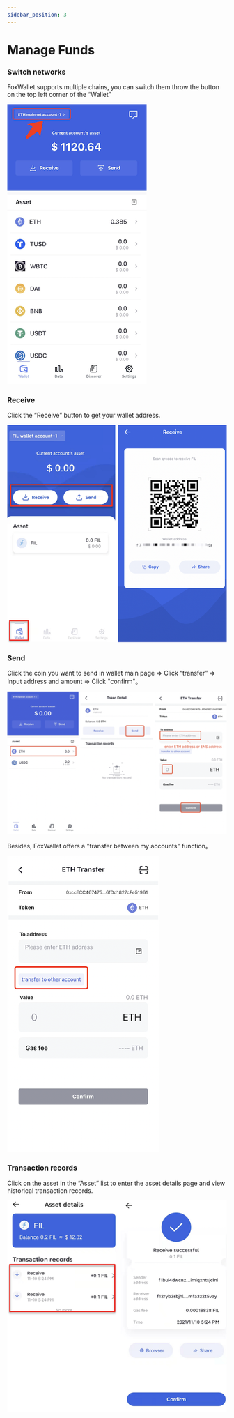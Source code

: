 ```yaml
---
sidebar_position: 3
---
```


# Manage Funds

### Switch networks
FoxWallet supports multiple chains, you can switch them throw the button on the top left corner of the “Wallet”

![](./img/switch-wallet.png)

### Receive
Click the “Receive” button to get your wallet address.

![](./img/receive.png)

### Send

Click the coin you want to send in wallet main page => Click “transfer” => Input address and amount => Click "confirm"。

![](./img/transfer.png)

Besides, FoxWallet offers a "transfer between my accounts" function。

![](./img/transfer-in-wallet.png)

### Transaction records
Click on the asset in the “Asset” list to enter the asset details page and view historical transaction records.

![](./img/history_detail.png)


